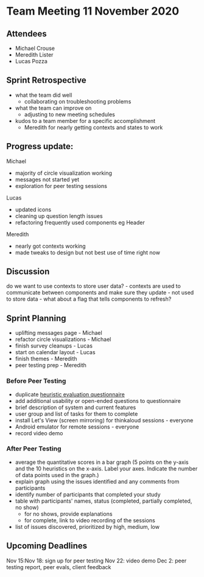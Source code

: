 # Team Meeting 11 November 2020

## Attendees
 - Michael Crouse
 - Meredith Lister
 - Lucas Pozza

## Sprint Retrospective
- what the team did well
	- collaborating on troubleshooting problems
- what the team can improve on
	- adjusting to new meeting schedules
- kudos to a team member for a specific accomplishment
	- Meredith for nearly getting contexts and states to work

## Progress update:
Michael
- majority of circle visualization working
- messages not started yet
- exploration for peer testing sessions

Lucas
- updated icons
- cleaning up question length issues
- refactoring frequently used components eg Header

Meredith
- nearly got contexts working
- made tweaks to design but not best use of time right now


## Discussion
do we want to use contexts to store user data?
	- contexts are used to communicate between components and make sure they update
	- not used to store data
	- what about a flag that tells components to refresh?


## Sprint Planning
- uplifting messages page - Michael
- refactor circle visualizations - Michael
- finish survey cleanups - Lucas
- start on calendar layout - Lucas
- finish themes - Meredith
- peer testing prep - Meredith

### Before Peer Testing
- duplicate [heuristic evaluation questionnaire](https://docs.google.com/forms/d/e/1FAIpQLSc8ruVs9LssMNB9NCcXvgANTe7sL_qppknM35Kkuhwnz3Y3TQ/viewform?fbzx=-2752088969536675690)
- add additional usability or open-ended questions to questionnaire
- brief description of system and current features
- user group and list of tasks for them to complete
- install Let's View (screen mirroring) for thinkaloud sessions - everyone
- Android emulator for remote sessions - everyone
- record video demo

### After Peer Testing
- average the quantitative scores in a bar graph (5 points on the y-axis and the 10 heuristics on the x-axis. Label your axes. Indicate the number of data points used in the graph.)
- explain graph using the issues identified and any comments from participants
- identify number of participants that completed your study
- table with participants' names, status (completed, partially completed, no show)
	- for no shows, provide explanations
	- for complete, link to video recording of the sessions
- list of issues discovered, prioritized by high, medium, low

## Upcoming Deadlines
Nov 15:Nov 18: sign up for peer testing
Nov 22: video demo
Dec 2: peer testing report, peer evals, client feedback

